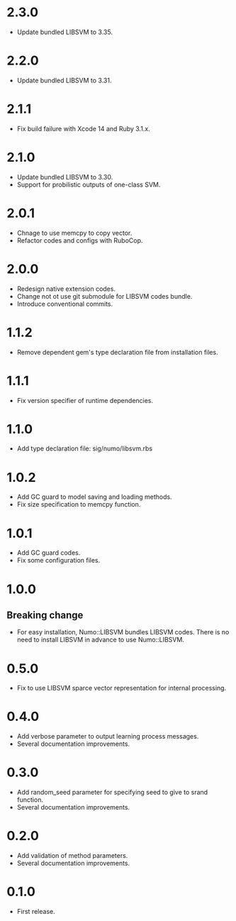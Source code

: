 # 2.3.0
- Update bundled LIBSVM to 3.35.

# 2.2.0
- Update bundled LIBSVM to 3.31.

# 2.1.1
- Fix build failure with Xcode 14 and Ruby 3.1.x.

# 2.1.0
- Update bundled LIBSVM to 3.30.
- Support for probilistic outputs of one-class SVM.

# 2.0.1
- Chnage to use memcpy to copy vector.
- Refactor codes and configs with RuboCop.

# 2.0.0
- Redesign native extension codes.
- Change not ot use git submodule for LIBSVM codes bundle.
- Introduce conventional commits.

# 1.1.2
- Remove dependent gem's type declaration file from installation files.

# 1.1.1
- Fix version specifier of runtime dependencies.

# 1.1.0
- Add type declaration file: sig/numo/libsvm.rbs

# 1.0.2
- Add GC guard to model saving and loading methods.
- Fix size specification to memcpy function.

# 1.0.1
- Add GC guard codes.
- Fix some configuration files.

# 1.0.0
## Breaking change
- For easy installation, Numo::LIBSVM bundles LIBSVM codes.
There is no need to install LIBSVM in advance to use Numo::LIBSVM.

# 0.5.0
- Fix to use LIBSVM sparce vector representation for internal processing.

# 0.4.0
- Add verbose parameter to output learning process messages.
- Several documentation improvements.

# 0.3.0
- Add random_seed parameter for specifying seed to give to srand function.
- Several documentation improvements.

# 0.2.0
- Add validation of method parameters.
- Several documentation improvements.

# 0.1.0
- First release.
